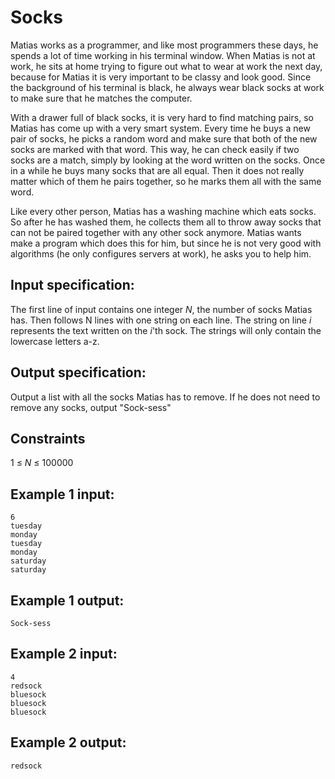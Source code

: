 # Socks
Matias works as a programmer, and like most programmers these days, he spends a lot of time working in his terminal window. When Matias is not at work, he sits at home trying to figure out what to wear at work the next day, because for Matias it is very important to be classy and look good. Since the background of his terminal is black, he always wear black socks at work to make sure that he matches the computer.

With a drawer full of black socks, it is very hard to find matching pairs, so Matias has come up with a very smart system. Every time he buys a new pair of socks, he picks a random word and make sure that both of the new socks are marked with that word. This way, he can check easily if two socks are a match, simply by looking at the word written on the socks. Once in a while he buys many socks that are all equal. Then it does not really matter which of them he pairs together, so he marks them all with the same word.

Like every other person, Matias has a washing machine which eats socks. So after he has washed them, he collects them all to throw away socks that can not be paired together with any other sock anymore. Matias wants make a program which does this for him, but since he is not very good with algorithms (he only configures servers at work), he asks you to help him.

## Input specification:
The first line of input contains one integer _N_, the number of socks Matias has.
Then follows N lines with one string on each line. The string on line _i_ represents the text written on the _i_'th sock. The strings will only contain the lowercase letters a-z.

## Output specification:
Output a list with all the socks Matias has to remove. If he does not need to remove any socks, output "Sock-sess"

## Constraints
1 &le; _N_ &le; 100000  

## Example 1 input:
```
6
tuesday
monday
tuesday
monday
saturday
saturday
```

## Example 1 output:
```
Sock-sess
```


## Example 2 input:
```
4
redsock
bluesock
bluesock
bluesock
```

## Example 2 output:
```
redsock
```



